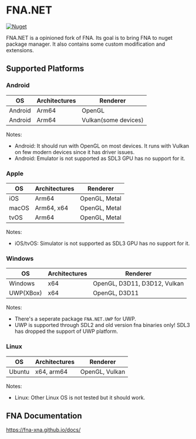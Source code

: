 # FNA.NET
[![Nuget](https://img.shields.io/nuget/vpre/FNA.NET)](https://www.nuget.org/packages/FNA.NET/)

FNA.NET is a opinioned fork of FNA. Its goal is to bring FNA to nuget package manager. It also contains some custom modification and extensions.

## Supported Platforms

### Android

| OS                            | Architectures         | Renderer             |
| ----------------------------- | --------------------- | -------------------- |
| Android                       | Arm64                 | OpenGL               |
| Android                       | Arm64                 | Vulkan(some devices) |

Notes:

* Android: It should run with OpenGL on most devices. It runs with Vulkan on few modern devices since it has driver issues.
* Android: Emulator is not supported as SDL3 GPU has no support for it.

### Apple

| OS                            | Architectures         | Renderer                     |
| ----------------------------- | --------------------- | ---------------------------- |
| iOS                           | Arm64                 | OpenGL, Metal                |
| macOS                         | Arm64, x64            | OpenGL, Metal                |
| tvOS                          | Arm64                 | OpenGL, Metal                |

Notes:

* iOS/tvOS: Simulator is not supported as SDL3 GPU has no support for it.

### Windows

| OS                            | Architectures         | Renderer                     |
| ----------------------------- | --------------------- | ---------------------------- |
| Windows                       | x64                   | OpenGL, D3D11, D3D12, Vulkan |
| UWP(XBox)                     | x64                   | OpenGL, D3D11                |

Notes:

* There's a seperate package `FNA.NET.UWP` for UWP.
* UWP is supported through SDL2 and old version fna binaries only! SDL3 has dropped the support of UWP platform.

### Linux

| OS                            | Architectures         | Renderer                     |
| ----------------------------- | --------------------- | ---------------------------- |
| Ubuntu                        | x64, arm64            | OpenGL, Vulkan               |

Notes:

* Linux: Other Linux OS is not tested but it should work.

## FNA Documentation

https://fna-xna.github.io/docs/
